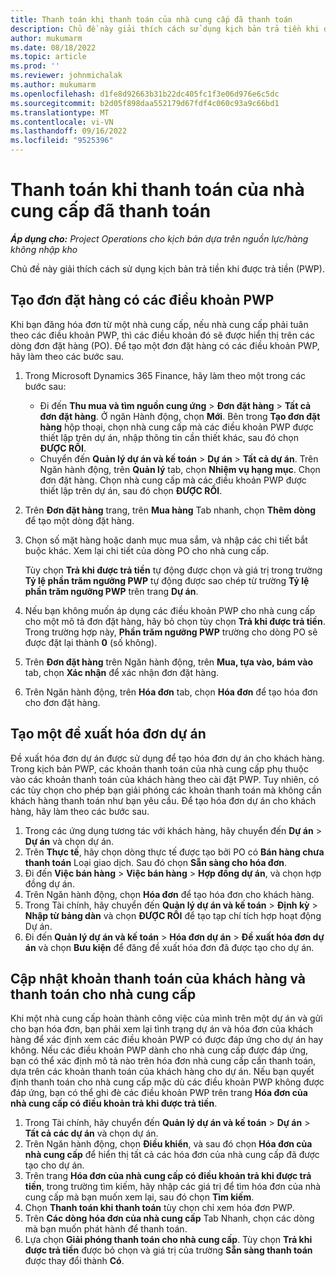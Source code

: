 ```yaml
---
title: Thanh toán khi thanh toán của nhà cung cấp đã thanh toán
description: Chủ đề này giải thích cách sử dụng kịch bản trả tiền khi được trả tiền (PWP).
author: mukumarm
ms.date: 08/18/2022
ms.topic: article
ms.prod: ''
ms.reviewer: johnmichalak
ms.author: mukumarm
ms.openlocfilehash: d1fe8d92663b31b22dc405fc1f3e06d976e6c5dc
ms.sourcegitcommit: b2d05f898daa552179d67fdf4c060c93a9c66bd1
ms.translationtype: MT
ms.contentlocale: vi-VN
ms.lasthandoff: 09/16/2022
ms.locfileid: "9525396"
---
```

# <a name="pay-when-paid-vendor-payments"></a>Thanh toán khi thanh toán của nhà cung cấp đã thanh toán

_**Áp dụng cho:** Project Operations cho kịch bản dựa trên nguồn lực/hàng không nhập kho_

Chủ đề này giải thích cách sử dụng kịch bản trả tiền khi được trả tiền (PWP).

## <a name="create-a-purchase-order-that-has-pwp-terms"></a>Tạo đơn đặt hàng có các điều khoản PWP

Khi bạn đăng hóa đơn từ một nhà cung cấp, nếu nhà cung cấp phải tuân theo các điều khoản PWP, thì các điều khoản đó sẽ được hiển thị trên các dòng đơn đặt hàng (PO). Để tạo một đơn đặt hàng có các điều khoản PWP, hãy làm theo các bước sau.

1. Trong Microsoft Dynamics 365 Finance, hãy làm theo một trong các bước sau:

    - Đi đến **Thu mua và tìm nguồn cung ứng** \> **Đơn đặt hàng** \> **Tất cả đơn đặt hàng**. Ở ngăn Hành động, chọn **Mới**. Bên trong **Tạo đơn đặt hàng** hộp thoại, chọn nhà cung cấp mà các điều khoản PWP được thiết lập trên dự án, nhập thông tin cần thiết khác, sau đó chọn **ĐƯỢC RỒI**.
    - Chuyển đến **Quản lý dự án và kế toán** \> **Dự án** \> **Tất cả dự án**. Trên Ngăn hành động, trên **Quản lý** tab, chọn **Nhiệm vụ hạng mục**. Chọn đơn đặt hàng. Chọn nhà cung cấp mà các điều khoản PWP được thiết lập trên dự án, sau đó chọn **ĐƯỢC RỒI**.

2. Trên **Đơn đặt hàng** trang, trên **Mua hàng** Tab nhanh, chọn **Thêm dòng** để tạo một dòng đặt hàng.
3. Chọn số mặt hàng hoặc danh mục mua sắm, và nhập các chi tiết bắt buộc khác. Xem lại chi tiết của dòng PO cho nhà cung cấp.

    Tùy chọn **Trả khi được trả tiền** tự động được chọn và giá trị trong trường **Tỷ lệ phần trăm ngưỡng PWP** tự động được sao chép từ trường **Tỷ lệ phần trăm ngưỡng PWP** trên trang **Dự án**.

4. Nếu bạn không muốn áp dụng các điều khoản PWP cho nhà cung cấp cho một mô tả đơn đặt hàng, hãy bỏ chọn tùy chọn **Trả khi được trả tiền**. Trong trường hợp này, **Phần trăm ngưỡng PWP** trường cho dòng PO sẽ được đặt lại thành **0** (số không).
5. Trên **Đơn đặt hàng** trên Ngăn hành động, trên **Mua, tựa vào, bám vào** tab, chọn **Xác nhận** để xác nhận đơn đặt hàng.
6. Trên Ngăn hành động, trên **Hóa đơn** tab, chọn **Hóa đơn** để tạo hóa đơn cho đơn đặt hàng.

## <a name="create-a-project-invoice-proposal"></a>Tạo một đề xuất hóa đơn dự án

Đề xuất hóa đơn dự án được sử dụng để tạo hóa đơn dự án cho khách hàng. Trong kịch bản PWP, các khoản thanh toán của nhà cung cấp phụ thuộc vào các khoản thanh toán của khách hàng theo cài đặt PWP. Tuy nhiên, có các tùy chọn cho phép bạn giải phóng các khoản thanh toán mà không cần khách hàng thanh toán như bạn yêu cầu. Để tạo hóa đơn dự án cho khách hàng, hãy làm theo các bước sau.

1. Trong các ứng dụng tương tác với khách hàng, hãy chuyển đến **Dự án** \> **Dự án** và chọn dự án.
2. Trên **Thực tế**, hãy chọn dòng thực tế được tạo bởi PO có **Bán hàng chưa thanh toán** Loại giao dịch. Sau đó chọn **Sẵn sàng cho hóa đơn**.
3. Đi đến **Việc bán hàng** \> **Việc bán hàng** \> **Hợp đồng dự án**, và chọn hợp đồng dự án.
4. Trên Ngăn hành động, chọn **Hóa đơn** để tạo hóa đơn cho khách hàng.
5. Trong Tài chính, hãy chuyển đến **Quản lý dự án và kế toán** \> **Định kỳ** \> **Nhập từ bảng dàn** và chọn **ĐƯỢC RỒI** để tạo tạp chí tích hợp hoạt động Dự án.
6. Đi đến **Quản lý dự án và kế toán** \> **Hóa đơn dự án** \> **Đề xuất hóa đơn dự án** và chọn **Bưu kiện** để đăng đề xuất hóa đơn đã được tạo cho dự án.

## <a name="update-a-customer-payment-and-pay-the-vendor"></a>Cập nhật khoản thanh toán của khách hàng và thanh toán cho nhà cung cấp

Khi một nhà cung cấp hoàn thành công việc của mình trên một dự án và gửi cho bạn hóa đơn, bạn phải xem lại tình trạng dự án và hóa đơn của khách hàng để xác định xem các điều khoản PWP có được đáp ứng cho dự án hay không. Nếu các điều khoản PWP dành cho nhà cung cấp được đáp ứng, bạn có thể xác định mô tả nào trên hóa đơn nhà cung cấp cần thanh toán, dựa trên các khoản thanh toán của khách hàng cho dự án. Nếu bạn quyết định thanh toán cho nhà cung cấp mặc dù các điều khoản PWP không được đáp ứng, bạn có thể ghi đè các điều khoản PWP trên trang **Hóa đơn của nhà cung cấp có điều khoản trả khi được trả tiền**.

1. Trong Tài chính, hãy chuyển đến **Quản lý dự án và kế toán** \> **Dự án** \> **Tất cả các dự án** và chọn dự án.
2. Trên Ngăn hành động, chọn **Điều khiển**, và sau đó chọn **Hóa đơn của nhà cung cấp** để hiển thị tất cả các hóa đơn của nhà cung cấp đã được tạo cho dự án.
3. Trên trang **Hóa đơn của nhà cung cấp có điều khoản trả khi được trả tiền**, trong trường tìm kiếm, hãy nhập các giá trị để tìm hóa đơn của nhà cung cấp mà bạn muốn xem lại, sau đó chọn **Tìm kiếm**.
4. Chọn **Thanh toán khi thanh toán** tùy chọn chỉ xem hóa đơn PWP.
5. Trên **Các dòng hóa đơn của nhà cung cấp** Tab Nhanh, chọn các dòng mà bạn muốn phát hành để thanh toán.
6. Lựa chọn **Giải phóng thanh toán cho nhà cung cấp**. Tùy chọn **Trả khi được trả tiền** được bỏ chọn và giá trị của trường **Sẵn sàng thanh toán** được thay đổi thành **Có**.
